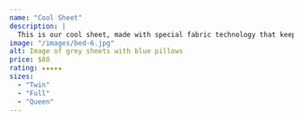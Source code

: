 ```yaml
---
name: "Cool Sheet"
description: |
  This is our cool sheet, made with special fabric technology that keeps you cool all night long.
image: "/images/bed-6.jpg"
alt: Image of grey sheets with blue pillows
price: $80
rating: ★★★★★
sizes:
  - "Twin"
  - "Full"
  - "Queen"
---
```

